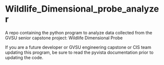 # Wildlife_Dimensional_probe_analyzer
A repo containing the python program to analyze data collected from the GVSU senior capstone project: Wildlife Dimensional Probe

If you are a future developer or GVSU engineering capstone or CIS team updating this program, be sure to read the pyvista documentation prior to updating the code.
